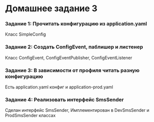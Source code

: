 # Домашнее задание 3

### Задание 1: Прочитать конфигурацию из application.yaml

Класс SimpleConfig

### Задание 2: Создать ConfigEvent, паблишер и листенер

Класс ConfigEvent, ConfigEventPublisher, ConfigEventListener

### Задание 3: В зависимости от профиля читать разную конфигурацию

Есть application.yaml конфиг и application-prod.yaml

### Задание 4: Реализовать интерфейс SmsSender

Сделан интерфейс SmsSender, Имплементирован в DevSmsSender и ProdSmsSender классах
